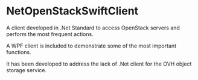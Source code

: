# NetOpenStackSwiftClient

A client developed in .Net Standard to access OpenStack servers and perform the most frequent actions.

A WPF client is included to demonstrate some of the most important functions.

It has been developed to address the lack of .Net client for the OVH object storage service.
